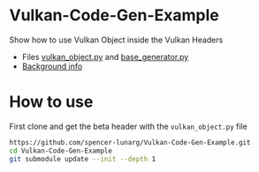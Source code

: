 # Vulkan-Code-Gen-Example

Show how to use Vulkan Object inside the Vulkan Headers

- Files [vulkan_object.py](https://github.com/spencer-lunarg/Vulkan-Headers/blob/spencer-lunarg-vulkan-object/registry/vulkan_object.py) and [base_generator.py](https://github.com/spencer-lunarg/Vulkan-Headers/blob/spencer-lunarg-vulkan-object/registry/base_generator.py)
- [Background info](./Vulkan_Code_Gen.pdf)

# How to use

First clone and get the beta header with the `vulkan_object.py` file

```bash
https://github.com/spencer-lunarg/Vulkan-Code-Gen-Example.git
cd Vulkan-Code-Gen-Example
git submodule update --init --depth 1
```

